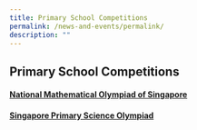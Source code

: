 ```yaml
---
title: Primary School Competitions
permalink: /news-and-events/permalink/
description: ""
---
```

## Primary School Competitions

#### <a href="/primary-school-competitions/mathematical-olympiad-of-sg/news-and-updates"> National Mathematical Olympiad of Singapore </a>

#### <a href="/primary-school-competitions/sg-primary-science-olympiad/introduction"> Singapore Primary Science Olympiad </a>